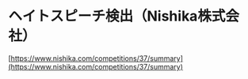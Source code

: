 # ヘイトスピーチ検出（Nishika株式会社）

[https://www.nishika.com/competitions/37/summary](https://www.nishika.com/competitions/37/summary)
